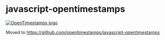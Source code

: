 
# javascript-opentimestamps

[![OpenTimestamps logo][2]][1]

[1]: https://opentimestamps.org
[2]: https://raw.githubusercontent.com/opentimestamps/logo/master/white-bg/website-horizontal-350x75.png (OpenTimestamps logo)


Moved to https://github.com/opentimestamps/javascript-opentimestamps
